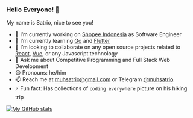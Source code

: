### Hello Everyone! 👋

My name is Satrio, nice to see you!

- 🔭 I’m currently working on [Shopee Indonesia](https://shopee.co.id/) as Software Engineer
- 🌱 I’m currently learning [Go](https://golang.org/) and [Flutter](https://flutter.dev/)
- 👯 I’m looking to collaborate on any open source projects related to [React](https://reactjs.org/), [Vue](https://vuejs.org/), or any Javascript technology
- 💬 Ask me about Competitive Programming and Full Stack Web Development
- 😄 Pronouns: he/him
- 📫 Reach me at [muhsatrio@gmail.com](mailto:muhsatrio@gmail.com) or Telegram [@muhsatrio](https://t.me/muhsatrio)
- ⚡ Fun fact: Has collections of `coding everywhere` picture on his hiking trip

<!--
**muhsatrio/muhsatrio** is a ✨ _special_ ✨ repository because its `README.md` (this file) appears on your GitHub profile.

Here are some ideas to get you started:

- 🔭 I’m currently working on ...
- 🌱 I’m currently learning ...
- 👯 I’m looking to collaborate on ...
- 🤔 I’m looking for help with ...
- 💬 Ask me about ...
- 📫 How to reach me: ...
- 😄 Pronouns: ...
- ⚡ Fun fact: ...
-->

[![My GitHub stats](https://github-readme-stats.vercel.app/api?username=muhsatrio&show_icons=true&count_private=true&theme=vue-dark&include_all_commits=true)](https://github.com/anuraghazra/github-readme-stats)

<!-- [![Top Langs](https://github-readme-stats.vercel.app/api/top-langs/?username=muhsatrio&layout=compact&theme=dark)](https://github.com/anuraghazra/github-readme-stats) -->
